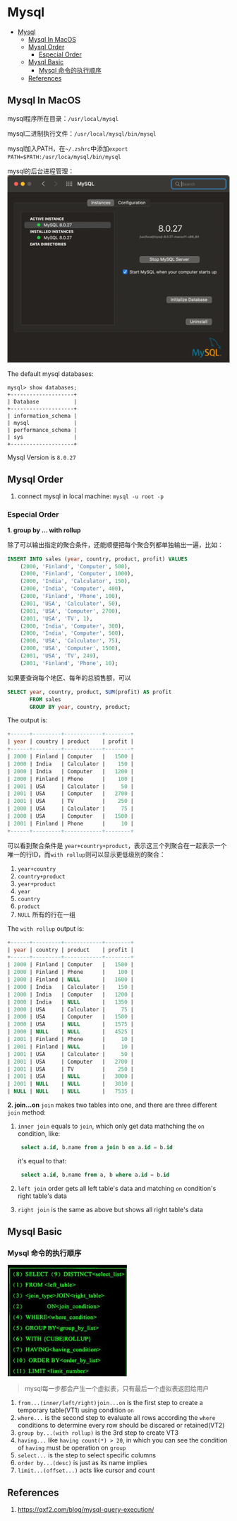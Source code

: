 # Mysql

- [Mysql](#mysql)
  - [Mysql In MacOS](#mysql-in-macos)
  - [Mysql Order](#mysql-order)
    - [Especial Order](#especial-order)
  - [Mysql Basic](#mysql-basic)
    - [Mysql 命令的执行顺序](#mysql-命令的执行顺序)
  - [References](#references)

## Mysql In MacOS

mysql程序所在目录：`/usr/local/mysql`

mysql二进制执行文件：`/usr/local/mysql/bin/mysql`

mysql加入PATH，在`~/.zshrc`中添加`export PATH=$PATH:/usr/loca/mysql/bin/mysql`

mysql的后台进程管理：
![](img/screenshot-20211119-221919.png)

The default mysql databases:
```
mysql> show databases;
+--------------------+
| Database           |
+--------------------+
| information_schema |
| mysql              |
| performance_schema |
| sys                |
+--------------------+
```

Mysql Version is `8.0.27`

## Mysql Order

1. connect mysql in local machine: `mysql -u root -p`


### Especial Order

**1. group by ... with rollup**

除了可以输出指定的聚合条件，还能顺便把每个聚合列都单独输出一遍，比如：

```sql
INSERT INTO sales (year, country, product, profit) VALUES
    (2000, 'Finland', 'Computer', 500),
    (2000, 'Finland', 'Computer', 1000),
    (2000, 'India', 'Calculator', 150),
    (2000, 'India', 'Computer', 400),
    (2000, 'Finland', 'Phone', 100),
    (2001, 'USA', 'Calculator', 50),
    (2001, 'USA', 'Computer', 2700),
    (2001, 'USA', 'TV', 1),
    (2000, 'India', 'Computer', 300),
    (2000, 'India', 'Computer', 500),
    (2000, 'USA', 'Calculator', 75),
    (2000, 'USA', 'Computer', 1500),
    (2001, 'USA', 'TV', 249),
    (2001, 'Finland', 'Phone', 10);
```

如果要查询每个地区、每年的总销售额，可以
```sql
SELECT year, country, product, SUM(profit) AS profit
       FROM sales
       GROUP BY year, country, product;
```

The output is:
```sql
+------+---------+------------+--------+
| year | country | product    | profit |
+------+---------+------------+--------+
| 2000 | Finland | Computer   |   1500 |
| 2000 | India   | Calculator |    150 |
| 2000 | India   | Computer   |   1200 |
| 2000 | Finland | Phone      |    100 |
| 2001 | USA     | Calculator |     50 |
| 2001 | USA     | Computer   |   2700 |
| 2001 | USA     | TV         |    250 |
| 2000 | USA     | Calculator |     75 |
| 2000 | USA     | Computer   |   1500 |
| 2001 | Finland | Phone      |     10 |
+------+---------+------------+--------+
```
可以看到聚合条件是 `year+country+product`，表示这三个列聚合在一起表示一个唯一的行ID，而`with rollup`则可以显示更低级别的聚合：
1. `year+country`
2. `country+product`
3. `year+product`
4. `year`
5. `country`
6. `product`
7. `NULL` 所有的行在一组

The `with rollup` output is:
```sql 
+------+---------+------------+--------+
| year | country | product    | profit |
+------+---------+------------+--------+
| 2000 | Finland | Computer   |   1500 |
| 2000 | Finland | Phone      |    100 |
| 2000 | Finland | NULL       |   1600 |
| 2000 | India   | Calculator |    150 |
| 2000 | India   | Computer   |   1200 |
| 2000 | India   | NULL       |   1350 |
| 2000 | USA     | Calculator |     75 |
| 2000 | USA     | Computer   |   1500 |
| 2000 | USA     | NULL       |   1575 |
| 2000 | NULL    | NULL       |   4525 |
| 2001 | Finland | Phone      |     10 |
| 2001 | Finland | NULL       |     10 |
| 2001 | USA     | Calculator |     50 |
| 2001 | USA     | Computer   |   2700 |
| 2001 | USA     | TV         |    250 |
| 2001 | USA     | NULL       |   3000 |
| 2001 | NULL    | NULL       |   3010 |
| NULL | NULL    | NULL       |   7535 |
```

**2. join...on**
`join` makes two tables into one, and there are three different `join` method:

1. `inner join` equals to `join`, which only get data mathching the `on` condition, like:
   ```sql
    select a.id, b.name from a join b on a.id = b.id
   ```

   it's equal to that:
   ```sql
    select a.id, b.name from a, b where a.id = b.id
   ```

2. `left join` order gets all left table's data and matching `on` condition's right table's data
3. `right join` is the same as above but shows all right table's data


## Mysql Basic

### Mysql 命令的执行顺序

![](img/v2-c6f8842e2b581dd393b50305f3e43f85_1440w.jpg)

> mysql每一步都会产生一个虚拟表，只有最后一个虚拟表返回给用户

1. `from...(inner/left/right)join...on` is the first step to create a temporary table(VT1) using condition `on`
2. `where...` is the second step to evaluate all rows according the `where` conditions to determine every row should be discared or retained(VT2)
3. `group by...(with rollup)` is the 3rd step to create VT3
4. `having...` like `having count(*) > 20`, in which you can see the condition of `having` must be operation on `group`
5. `select...` is the step to select specific columns
6. `order by...(desc)` is just as its name implies
7. `limit...(offset...)` acts like cursor and count


## References
1. https://qxf2.com/blog/mysql-query-execution/